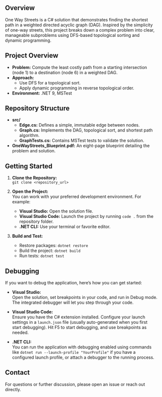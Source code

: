 ## Overview

One Way Streets is a C# solution that demonstrates finding the shortest path in a weighted directed acyclic graph (DAG). Inspired by the simplicity of one-way streets, this project breaks down a complex problem into clear, manageable subproblems using DFS-based topological sorting and dynamic programming.

## Project Overview

- **Problem:** Compute the least costly path from a starting intersection (node 1) to a destination (node 6) in a weighted DAG.
- **Approach:**  
  - Use DFS for a topological sort.
  - Apply dynamic programming in reverse topological order.
- **Environment:** .NET 9, MSTest

## Repository Structure

- **src/**
  - **Edge.cs:** Defines a simple, immutable edge between nodes.
  - **Graph.cs:** Implements the DAG, topological sort, and shortest path algorithm.
  - **GraphTests.cs:** Contains MSTest tests to validate the solution.
- **OneWayStreets_Blueprint.pdf:** An eight-page blueprint detailing the problem and solution.

## Getting Started

1. **Clone the Repository:**  
   `git clone <repository_url>`

2. **Open the Project:**  
   You can work with your preferred development environment. For example:
   - **Visual Studio:** Open the solution file.
   - **Visual Studio Code:** Launch the project by running `code .` from the repository folder.
   - **.NET CLI:** Use your terminal or favorite editor.

3. **Build and Test:**  
   - Restore packages: `dotnet restore`
   - Build the project: `dotnet build`
   - Run tests: `dotnet test`

## Debugging

If you want to debug the application, here’s how you can get started:

- **Visual Studio:**  
  Open the solution, set breakpoints in your code, and run in Debug mode. The integrated debugger will let you step through your code.

- **Visual Studio Code:**  
  Ensure you have the C# extension installed. Configure your launch settings in a `launch.json` file (usually auto-generated when you first start debugging). Hit F5 to start debugging, and use breakpoints as needed.

- **.NET CLI:**  
  You can run the application with debugging enabled using commands like `dotnet run --launch-profile "YourProfile"` if you have a configured launch profile, or attach a debugger to the running process.

## Contact

For questions or further discussion, please open an issue or reach out directly.